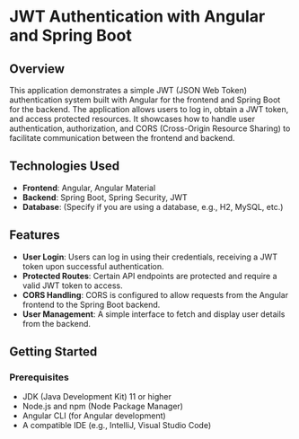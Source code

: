 # JWT Authentication with Angular and Spring Boot

## Overview

This application demonstrates a simple JWT (JSON Web Token) authentication system built with Angular for the frontend and Spring Boot for the backend. The application allows users to log in, obtain a JWT token, and access protected resources. It showcases how to handle user authentication, authorization, and CORS (Cross-Origin Resource Sharing) to facilitate communication between the frontend and backend.

## Technologies Used

- **Frontend**: Angular, Angular Material
- **Backend**: Spring Boot, Spring Security, JWT
- **Database**: (Specify if you are using a database, e.g., H2, MySQL, etc.)

## Features

- **User Login**: Users can log in using their credentials, receiving a JWT token upon successful authentication.
- **Protected Routes**: Certain API endpoints are protected and require a valid JWT token to access.
- **CORS Handling**: CORS is configured to allow requests from the Angular frontend to the Spring Boot backend.
- **User Management**: A simple interface to fetch and display user details from the backend.

## Getting Started

### Prerequisites

- JDK (Java Development Kit) 11 or higher
- Node.js and npm (Node Package Manager)
- Angular CLI (for Angular development)
- A compatible IDE (e.g., IntelliJ, Visual Studio Code)
